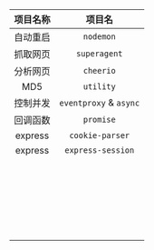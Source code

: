 |项目名称|项目名|
|:---:|:---:|
|自动重启|`nodemon`|
|抓取网页|`superagent`|
|分析网页|`cheerio`|
|MD5|`utility`|
|控制并发|`eventproxy` & `async`|
|回调函数|`promise`|
|express|`cookie-parser`|
|express|`express-session`|
|||
|||
|||
|||
|||
|||
|||
|||
|||
|||
|||
|||
|||
|||
|||
|||
|||
|||
|||
|||
|||
|||
|||
|||




